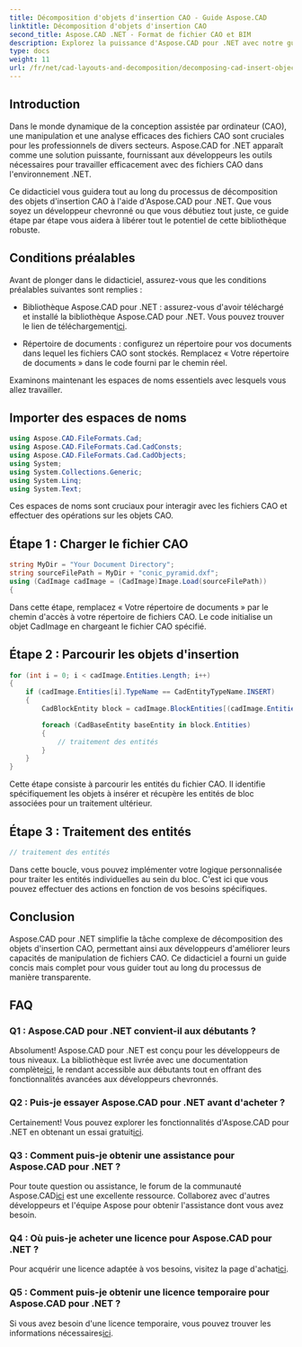 ```yaml
---
title: Décomposition d'objets d'insertion CAO - Guide Aspose.CAD
linktitle: Décomposition d'objets d'insertion CAO
second_title: Aspose.CAD .NET - Format de fichier CAO et BIM
description: Explorez la puissance d'Aspose.CAD pour .NET avec notre guide étape par étape sur la décomposition des objets d'insertion CAO.
type: docs
weight: 11
url: /fr/net/cad-layouts-and-decomposition/decomposing-cad-insert-objects/
---
```

## Introduction

Dans le monde dynamique de la conception assistée par ordinateur (CAO), une manipulation et une analyse efficaces des fichiers CAO sont cruciales pour les professionnels de divers secteurs. Aspose.CAD for .NET apparaît comme une solution puissante, fournissant aux développeurs les outils nécessaires pour travailler efficacement avec des fichiers CAO dans l'environnement .NET.

Ce didacticiel vous guidera tout au long du processus de décomposition des objets d'insertion CAO à l'aide d'Aspose.CAD pour .NET. Que vous soyez un développeur chevronné ou que vous débutiez tout juste, ce guide étape par étape vous aidera à libérer tout le potentiel de cette bibliothèque robuste.

## Conditions préalables

Avant de plonger dans le didacticiel, assurez-vous que les conditions préalables suivantes sont remplies :

-  Bibliothèque Aspose.CAD pour .NET : assurez-vous d'avoir téléchargé et installé la bibliothèque Aspose.CAD pour .NET. Vous pouvez trouver le lien de téléchargement[ici](https://releases.aspose.com/cad/net/).

- Répertoire de documents : configurez un répertoire pour vos documents dans lequel les fichiers CAO sont stockés. Remplacez « Votre répertoire de documents » dans le code fourni par le chemin réel.

Examinons maintenant les espaces de noms essentiels avec lesquels vous allez travailler.

## Importer des espaces de noms

```csharp
using Aspose.CAD.FileFormats.Cad;
using Aspose.CAD.FileFormats.Cad.CadConsts;
using Aspose.CAD.FileFormats.Cad.CadObjects;
using System;
using System.Collections.Generic;
using System.Linq;
using System.Text;
```

Ces espaces de noms sont cruciaux pour interagir avec les fichiers CAO et effectuer des opérations sur les objets CAO.

## Étape 1 : Charger le fichier CAO

```csharp
string MyDir = "Your Document Directory";
string sourceFilePath = MyDir + "conic_pyramid.dxf";
using (CadImage cadImage = (CadImage)Image.Load(sourceFilePath))
{
```

Dans cette étape, remplacez « Votre répertoire de documents » par le chemin d'accès à votre répertoire de fichiers CAO. Le code initialise un objet CadImage en chargeant le fichier CAO spécifié.

## Étape 2 : Parcourir les objets d'insertion

```csharp
for (int i = 0; i < cadImage.Entities.Length; i++)
{
    if (cadImage.Entities[i].TypeName == CadEntityTypeName.INSERT)
    {
        CadBlockEntity block = cadImage.BlockEntities[(cadImage.Entities[i] as CadInsertObject).Name];

        foreach (CadBaseEntity baseEntity in block.Entities)
        {
            // traitement des entités
        }
    }
}
```

Cette étape consiste à parcourir les entités du fichier CAO. Il identifie spécifiquement les objets à insérer et récupère les entités de bloc associées pour un traitement ultérieur.

## Étape 3 : Traitement des entités

```csharp
// traitement des entités
```

Dans cette boucle, vous pouvez implémenter votre logique personnalisée pour traiter les entités individuelles au sein du bloc. C'est ici que vous pouvez effectuer des actions en fonction de vos besoins spécifiques.

## Conclusion

Aspose.CAD pour .NET simplifie la tâche complexe de décomposition des objets d'insertion CAO, permettant ainsi aux développeurs d'améliorer leurs capacités de manipulation de fichiers CAO. Ce didacticiel a fourni un guide concis mais complet pour vous guider tout au long du processus de manière transparente.

## FAQ

### Q1 : Aspose.CAD pour .NET convient-il aux débutants ?

 Absolument! Aspose.CAD pour .NET est conçu pour les développeurs de tous niveaux. La bibliothèque est livrée avec une documentation complète[ici](https://reference.aspose.com/cad/net/), le rendant accessible aux débutants tout en offrant des fonctionnalités avancées aux développeurs chevronnés.

### Q2 : Puis-je essayer Aspose.CAD pour .NET avant d'acheter ?

 Certainement! Vous pouvez explorer les fonctionnalités d'Aspose.CAD pour .NET en obtenant un essai gratuit[ici](https://releases.aspose.com/).

### Q3 : Comment puis-je obtenir une assistance pour Aspose.CAD pour .NET ?

 Pour toute question ou assistance, le forum de la communauté Aspose.CAD[ici](https://forum.aspose.com/c/cad/19) est une excellente ressource. Collaborez avec d'autres développeurs et l'équipe Aspose pour obtenir l'assistance dont vous avez besoin.

### Q4 : Où puis-je acheter une licence pour Aspose.CAD pour .NET ?

Pour acquérir une licence adaptée à vos besoins, visitez la page d'achat[ici](https://purchase.aspose.com/buy).

### Q5 : Comment puis-je obtenir une licence temporaire pour Aspose.CAD pour .NET ?

 Si vous avez besoin d'une licence temporaire, vous pouvez trouver les informations nécessaires[ici](https://purchase.aspose.com/temporary-license/).